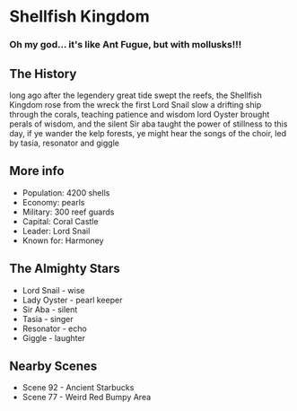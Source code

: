 # Shellfish Kingdom
### Oh my god… it's like Ant Fugue, but with mollusks!!!

## The History
 long ago after the legendery great tide swept the reefs, the Shellfish Kingdom rose from the wreck
 the first Lord Snail slow a drifting ship through the corals, teaching patience and wisdom
 lord Oyster brought perals of wisdom, and the silent Sir aba taught the power of stillness
 to this day, if ye wander the kelp forests, ye might hear the songs of the choir, led by tasia, resonator and giggle

## More info 
- Population: 4200 shells
- Economy: pearls
- Military: 300 reef guards
- Capital: Coral Castle
- Leader: Lord Snail
- Known for: Harmoney
## The Almighty Stars
- Lord Snail - wise
- Lady Oyster - pearl keeper
- Sir Aba - silent
- Tasia - singer
- Resonator - echo
- Giggle - laughter

## Nearby Scenes
- Scene 92 - Ancient Starbucks
- Scene 77 - Weird Red Bumpy Area